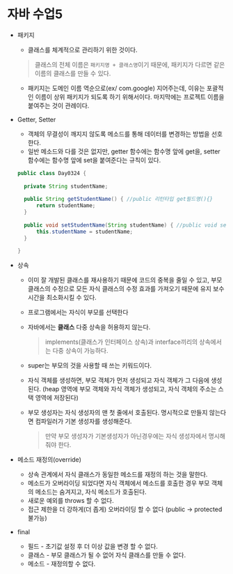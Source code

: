 # 자바 수업5



+ 패키지

  + 클래스를 체계적으로 관리하기 위한 것이다.

  > 클래스의 전체 이름은 `패키지명 + 클래스명`이기 때문에, 패키지가 다르면 같은 이름의 클래스를 만들 수 있다.

  + 패키지는 도메인 이름 역순으로(ex/ com.google) 지어주는데, 이유는 포괄적인 이름이 상위 패키지가 되도록 하기 위해서이다. 마지막에는 프로젝트 이름을 붙여주는 것이 관례이다.



+ Getter, Setter

  + 객체의 무결성이 깨지지 않도록 메소드를 통해 데이터를 변경하는 방법을 선호한다.
  + 일반 메소드와 다를 것은 없지만, getter 함수에는 함수명 앞에 get을, setter 함수에는 함수명 앞에 set을 붙여준다는 규칙이 있다.

  ```java
  public class Day0324 {
  	
  	private String studentName;
  	
  	public String getStudentName() { //public 리턴타입 get필드명(){}
  		return studentName;
  	}
  	
  	public void setStudentName(String studentName) { //public void set필드명() {}
  		this.studentName = studentName;
  	}
  	
  }
  ```

  

+ 상속

  + 이미 잘 개발된 클래스를 재사용하기 때문에 코드의 중복을 줄일 수 있고, 부모 클래스의 수정으로 모든 자식 클래스의 수정 효과를 가져오기 때문에 유지 보수 시간을 최소화시킬 수 있다.

  + 프로그램에서는 자식이 부모를 선택한다

  + 자바에서는 **클래스** 다중 상속을 허용하지 않는다.

    > implements(클래스가 인터페이스 상속)과 interface끼리의 상속에서는 다중 상속이 가능하다.

  + super는 부모의 것을 사용할 때 쓰는 키워드이다.

  + 자식 객체를 생성하면, 부모 객체가 먼저 생성되고 자식 객체가 그 다음에 생성된다. (heap 영역에 부모 객체와 자식 객체가 생성되고, 자식 객체의 주소는 스택 영역에 저장된다)

  + 부모 생성자는 자식 생성자의 맨 첫 줄에서 호출된다. 명시적으로 만들지 않는다면 컴파일러가 기본 생성자를 생성해준다.

    > 만약 부모 생성자가 기본생성자가 아닌경우에는 자식 생성자에서 명시해줘야 한다.



+ 메소드 재정의(override)
  + 상속 관계에서 자식 클래스가 동일한 메소드를 재정의 하는 것을 말한다.
  + 메소드가 오버라이딩 되었다면 자식 객체에서 메소드를 호출한 경우 부모 객체의 메소드는 숨겨지고, 자식 메소드가 호출된다.
  + 새로운 예외를 throws 할 수 없다.
  + 접근 제한을 더 강하게(더 좁게) 오버라이딩 할 수 없다 (public -> protected 불가능)



+ final
  + 필드 - 초기값 설정 후 더 이상 값을 변경 할 수 없다.
  + 클래스 - 부모 클래스가 될 수 없어 자식 클래스를 만들 수 없다.
  + 메소드 - 재정의할 수 없다.